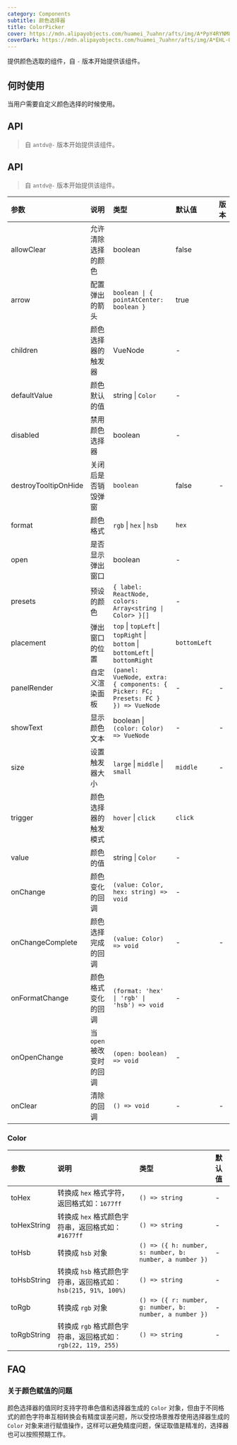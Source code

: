 ```yaml
---
category: Components
subtitle: 颜色选择器
title: ColorPicker
cover: https://mdn.alipayobjects.com/huamei_7uahnr/afts/img/A*PpY4RYNM8UcAAAAAAAAAAAAADrJ8AQ/original
coverDark: https://mdn.alipayobjects.com/huamei_7uahnr/afts/img/A*EHL-QYJofZsAAAAAAAAAAAAADrJ8AQ/original
---
```


提供颜色选取的组件，自 `-` 版本开始提供该组件。

## 何时使用

当用户需要自定义颜色选择的时候使用。

## API

> 自 `antdv@-` 版本开始提供该组件。

## API

> 自 `antdv@-` 版本开始提供该组件。

<!-- prettier-ignore -->
| 参数 | 说明 | 类型 | 默认值 | 版本 |
| :-- | :-- | :-- | :-- | :-- |
| allowClear | 允许清除选择的颜色 | boolean | false | |
| arrow | 配置弹出的箭头 | `boolean \| { pointAtCenter: boolean }` | true | |
| children | 颜色选择器的触发器 | VueNode | - | |
| defaultValue | 颜色默认的值 | string \| `Color` | - | |
| disabled | 禁用颜色选择器 | boolean | - | |
| destroyTooltipOnHide | 关闭后是否销毁弹窗 | `boolean` | false | - |
| format | 颜色格式 | `rgb` \| `hex` \| `hsb` | `hex` | |
| open | 是否显示弹出窗口 | boolean | - | |
| presets | 预设的颜色 | `{ label: ReactNode, colors: Array<string \| Color> }[]` | - | |
| placement | 弹出窗口的位置 | `top` \| `topLeft` \| `topRight` \| `bottom` \| `bottomLeft` \| `bottomRight` | `bottomLeft` | |
| panelRender | 自定义渲染面板 | `(panel: VueNode, extra: { components: { Picker: FC; Presets: FC } }) => VueNode` | - | - |
| showText | 显示颜色文本 | boolean \| `(color: Color) => VueNode` | - | - |
| size | 设置触发器大小 | `large` \| `middle` \| `small` | `middle` | - |
| trigger | 颜色选择器的触发模式 | `hover` \| `click` | `click` | |
| value | 颜色的值 | string \| `Color` | - | |
| onChange | 颜色变化的回调 | `(value: Color, hex: string) => void` | - | |
| onChangeComplete | 颜色选择完成的回调  | `(value: Color) => void` | - | - |
| onFormatChange | 颜色格式变化的回调 | `(format: 'hex' \| 'rgb' \| 'hsb') => void` | - | |
| onOpenChange | 当 `open` 被改变时的回调 | `(open: boolean) => void` | - | |
| onClear | 清除的回调 | `() => void` | - | - |

### Color

<!-- prettier-ignore -->
| 参数 | 说明 | 类型 | 默认值 |
| :-- | :-- | :-- | :-- |
| toHex | 转换成 `hex` 格式字符，返回格式如：`1677ff` | `() => string` | - |
| toHexString | 转换成 `hex` 格式颜色字符串，返回格式如：`#1677ff` | `() => string` | - |
| toHsb | 转换成 `hsb` 对象  | `() => ({ h: number, s: number, b: number, a number })` | - |
| toHsbString | 转换成 `hsb` 格式颜色字符串，返回格式如：`hsb(215, 91%, 100%)` | `() => string` | - |
| toRgb | 转换成 `rgb` 对象  | `() => ({ r: number, g: number, b: number, a number })` | - |
| toRgbString | 转换成 `rgb` 格式颜色字符串，返回格式如：`rgb(22, 119, 255)` | `() => string` | - |

## FAQ

### 关于颜色赋值的问题

颜色选择器的值同时支持字符串色值和选择器生成的 `Color` 对象，但由于不同格式的颜色字符串互相转换会有精度误差问题，所以受控场景推荐使用选择器生成的 `Color` 对象来进行赋值操作，这样可以避免精度问题，保证取值是精准的，选择器也可以按照预期工作。
